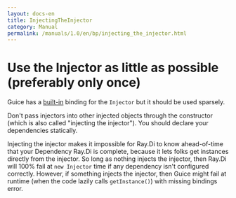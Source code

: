 ```yaml
---
layout: docs-en
title: InjectingTheInjector
category: Manual
permalink: /manuals/1.0/en/bp/injecting_the_injector.html
---
```

# Use the Injector as little as possible (preferably only once)

Guice has a [built-in](BuiltInBindingsl) binding for the `Injector` but it should be used sparsely.

Don't pass injectors into other injected objects through the constructor (which is also called "injecting the injector"). You should declare your dependencies statically.

Injecting the injector makes it impossible for Ray.Di to know ahead-of-time that your Dependency Ray.Di is complete, because it lets folks get instances directly from the injector. So long as nothing injects the injector, then Ray.Di will 100% fail at `new Injector` time if any dependency isn't configured correctly. However, if something injects the injector, then Guice might fail at runtime (when the code lazily calls `getInstance()`) with missing bindings error.

